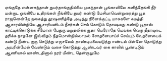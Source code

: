 
ஏங்குதே என்னகந்தான் துயர்தாங்குதில்லை முகந்தான்
பூங்காவிலே கனிந்தேங்கி நீர் மன்றாட
ஓங்கியே உதிரங்கள்
நீங்கியே துயர் கண்டு
மேசியாவென்றுரைத்து யூத
ராஜனென்றே நகைத்து
தூஷணித்தே அடித்து நினைக்குட்டி
மாசுகளே சுமத்தி
ஆசாரமின்றியே ஆசாரியனிடம்
நீசர்கள் செய் கொடும் தோஷமது கண்டு
யூதாஸ் காட்டிக்கொடுக்க சீமோன்
பேதுரு மறுதலிக்க
சூதா யெரோதே மெய்க்க வெகு
தீதாயுடை தரிக்க
நாதனே இவ்விதம் நீதமொன்றில்லாமல்
சோதனையாய்ச் செய்யும் வேதனையைக் கண்டு
நீண்ட குரு செடுத்து எருசலேம்
தாண்டிமலையடுத்து
ஈண்டல் பின்னே தொடுத்து அவரின்மேல்
வேண்டும் வசை கொடுத்து
ஆண்டவர் கை காலில் பூண்டிடும் ஆணியால்
மாண்டதினால் நரர் மீண்ட தென்றாலுமே


